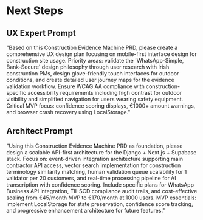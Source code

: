 # Next Steps

## UX Expert Prompt

"Based on this Construction Evidence Machine PRD, please create a comprehensive UX design plan focusing on mobile-first interface design for construction site usage. Priority areas: validate the 'WhatsApp-Simple, Bank-Secure' design philosophy through user research with Irish construction PMs, design glove-friendly touch interfaces for outdoor conditions, and create detailed user journey maps for the evidence validation workflow. Ensure WCAG AA compliance with construction-specific accessibility requirements including high contrast for outdoor visibility and simplified navigation for users wearing safety equipment. Critical MVP focus: confidence scoring displays, €1000+ amount warnings, and browser crash recovery using LocalStorage."

## Architect Prompt

"Using this Construction Evidence Machine PRD as foundation, please design a scalable API-first architecture for the Django + Next.js + Supabase stack. Focus on: event-driven integration architecture supporting main contractor API access, vector search implementation for construction terminology similarity matching, human validation queue scalability for 1 validator per 20 customers, and real-time processing pipeline for AI transcription with confidence scoring. Include specific plans for WhatsApp Business API integration, TII-SCD compliance audit trails, and cost-effective scaling from €45/month MVP to €170/month at 1000 users. MVP essentials: implement LocalStorage for state preservation, confidence score tracking, and progressive enhancement architecture for future features."